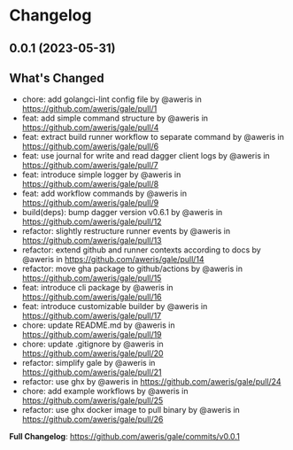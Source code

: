 # Changelog

## 0.0.1 (2023-05-31)

## What's Changed
* chore: add golangci-lint config file by @aweris in https://github.com/aweris/gale/pull/1
* feat: add simple command structure by @aweris in https://github.com/aweris/gale/pull/4
* feat: extract build runner workflow to separate command by @aweris in https://github.com/aweris/gale/pull/6
* feat: use journal for write and read dagger client logs by @aweris in https://github.com/aweris/gale/pull/7
* feat: introduce simple logger by @aweris in https://github.com/aweris/gale/pull/8
* feat: add workflow commands by @aweris in https://github.com/aweris/gale/pull/9
* build(deps): bump dagger version v0.6.1 by @aweris in https://github.com/aweris/gale/pull/12
* refactor: slightly restructure runner events by @aweris in https://github.com/aweris/gale/pull/13
* refactor:  extend github and runner contexts according to docs by @aweris in https://github.com/aweris/gale/pull/14
* refactor: move gha package to github/actions by @aweris in https://github.com/aweris/gale/pull/15
* feat: introduce cli package by @aweris in https://github.com/aweris/gale/pull/16
* feat: introduce customizable builder by @aweris in https://github.com/aweris/gale/pull/17
* chore: update README.md by @aweris in https://github.com/aweris/gale/pull/19
* chore: update .gitignore by @aweris in https://github.com/aweris/gale/pull/20
* refactor: simplify gale by @aweris in https://github.com/aweris/gale/pull/21
* refactor: use ghx by @aweris in https://github.com/aweris/gale/pull/24
* chore: add example workflows by @aweris in https://github.com/aweris/gale/pull/25
* refactor: use ghx docker image to pull binary by @aweris in https://github.com/aweris/gale/pull/26


**Full Changelog**: https://github.com/aweris/gale/commits/v0.0.1
